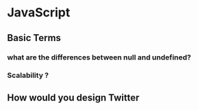 # JavaScript

## Basic Terms

### what are the differences between null and undefined?


### Scalability ?

## How would you design Twitter
